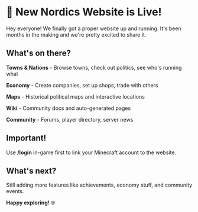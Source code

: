 # 🚀 New Nordics Website is Live!

Hey everyone! We finally got a proper website up and running. It's been months in the making and we're pretty excited to share it.

## What's on there?

**Towns & Nations** - Browse towns, check out politics, see who's running what

**Economy** - Create companies, set up shops, trade with others

**Maps** - Historical political maps and interactive locations 

**Wiki** - Community docs and auto-generated pages

**Community** - Forums, player directory, server news

## Important!

Use **/login** in-game first to link your Minecraft account to the website.

## What's next?

Still adding more features like achievements, economy stuff, and community events.

**Happy exploring!** 🌐

